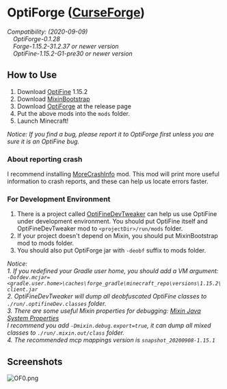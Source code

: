 # OptiForge ([CurseForge](https://www.curseforge.com/minecraft/mc-mods/optiforge))

*Compatibility: (2020-09-09)*  
&emsp;*OptiForge-0.1.28*  
&emsp;*Forge-1.15.2-31.2.37 or newer version*  
&emsp;*OptiFine-1.15.2-G1-pre30 or newer version*  

## How to Use

1. Download [OptiFine](https://www.optifine.net/downloads) 1.15.2
2. Download [MixinBootstrap](https://github.com/LXGaming/MixinBootstrap/releases)
3. Download [OptiForge](https://github.com/ZekerZhayard/OptiForge/releases) at the release page
4. Put the above mods into the `mods` folder.
5. Launch Minecraft!

*Notice: If you find a bug, please report it to OptiForge first unless you are sure it is an OptiFine bug.*

### About reporting crash
I recommend installing [MoreCrashInfo](https://github.com/xfl03/MoreCrashInfo/releases) mod. This mod will print more useful information to crash reports, and these can help us locate errors faster.

### For Development Environment

1. There is a project called [OptiFineDevTweaker](https://github.com/OpenCubicChunks/OptiFineDevTweaker) can help us use OptiFine under development environment. You should put OptiFine itself and OptiFineDevTweaker mod to `<projectDir>/run/mods` folder.
2. If your project doesn't depend on Mixin, you should put MixinBootstrap mod to mods folder.
3. You should also put OptiForge jar with `-deobf` suffix to mods folder.

*Notice:*  
*1. If you redefined your Gradle user home, you should add a VM argument:*  
*`-Dofdev.mcjar=<gradle.user.home>\caches\forge_gradle\minecraft_repo\versions\1.15.2\client.jar`*  
*2. OptiFineDevTweaker will dump all deobfuscated OptiFine classes to `./run/.optifineDev.classes` folder.*  
*3. There are some useful Mixin properties for debugging: [Mixin Java System Properties](https://github.com/SpongePowered/Mixin/wiki/Mixin-Java-System-Properties)*  
*I recommend you add `-Dmixin.debug.export=true`, it can dump all mixed classes to `./run/.mixin.out/class` folder.*  
*4. The recommended mcp mappings version is `snapshot_20200908-1.15.1`*

## Screenshots
![OF0.png](https://i.loli.net/2020/03/31/IBfv1ShQt7wVY2u.png)
